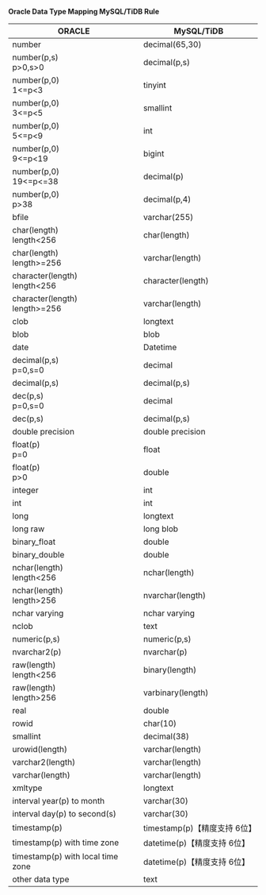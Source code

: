 <b>Oracle Data Type Mapping MySQL/TiDB Rule</b>

| ORACLE                             | MySQL/TiDB                   |
| ---------------------------------- | ---------------------------- |
| number                             | decimal(65,30)               |
| number(p,s)<br />p>0,s>0           | decimal(p,s)                 |
| number(p,0)<br />1<=p<3            | tinyint                      |
| number(p,0)<br />3<=p<5            | smallint                     |
| number(p,0)<br />5<=p<9            | int                          |
| number(p,0)<br />9<=p<19           | bigint                       |
| number(p,0)<br />19<=p<=38         | decimal(p)                   |
| number(p,0)<br />p>38              | decimal(p,4)                 |
| bfile                              | varchar(255)                 |
| char(length)<br />length<256       | char(length)                 |
| char(length)<br />length>=256      | varchar(length)              |
| character(length)<br />length<256  | character(length)            |
| character(length)<br />length>=256 | varchar(length)              |
| clob                               | longtext                     |
| blob                               | blob                         |
| date                               | Datetime                     |
| decimal(p,s)<br />p=0,s=0          | decimal                      |
| decimal(p,s)                       | decimal(p,s)                 |
| dec(p,s)<br />p=0,s=0              | decimal                      |
| dec(p,s)                           | decimal(p,s)                 |
| double precision                   | double precision             |
| float(p)<br />p=0                  | float                        |
| float(p)<br />p>0                  | double                       |
| integer                            | int                          |
| int                                | int                          |
| long                               | longtext                     |
| long raw                           | long blob                    |
| binary_float                       | double                       |
| binary_double                      | double                       |
| nchar(length)<br />length<256      | nchar(length)                |
| nchar(length)<br />length>256      | nvarchar(length)             |
| nchar varying                      | nchar varying                |
| nclob                              | text                         |
| numeric(p,s)                       | numeric(p,s)                 |
| nvarchar2(p)                       | nvarchar(p)                  |
| raw(length)<br />length<256        | binary(length)               |
| raw(length)<br />length>256        | varbinary(length)            |
| real                               | double                       |
| rowid                              | char(10)                     |
| smallint                           | decimal(38)                  |
| urowid(length)                     | varchar(length)              |
| varchar2(length)                   | varchar(length)              |
| varchar(length)                    | varchar(length)              |
| xmltype                            | longtext                     |
| interval year(p) to month          | varchar(30)                  |
| interval day(p) to second(s)       | varchar(30)                  |
| timestamp(p)                       | timestamp(p)【精度支持 6位】 |
| timestamp(p) with time zone        | datetime(p)【精度支持 6位】  |
| timestamp(p) with local time zone  | datetime(p)【精度支持 6位】  |
| other data type                    | text                         |



